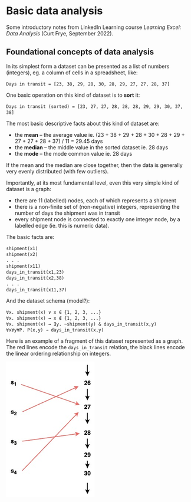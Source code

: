 # Basic data analysis

Some introductory notes from LinkedIn Learning course *Learning Excel: Data Analysis* (Curt Frye, September 2022).

## Foundational concepts of data analysis

In its simplest form a dataset can be presented as a list of numbers (integers), eg. a column of cells in a spreadsheet, like:

```
Days in transit = [23, 38, 29, 28, 30, 28, 29, 27, 27, 28, 37]
```

One basic operation on this kind of dataset is to **sort** it:

```
Days in transit (sorted) = [23, 27, 27, 28, 28, 28, 29, 29, 30, 37, 38]
```

The most basic descriptive facts about this kind of dataset are:
- the **mean** – the average value ie. (23 + 38 + 29 + 28 + 30 + 28 + 29 + 27 + 27 + 28 + 37) / 11 = 29.45 days
- the **median** – the middle value in the sorted dataset ie. 28 days
- the **mode** – the mode common value ie. 28 days

If the mean and the median are close together, then the data is generally very evenly distributed (with few outliers).

Importantly, at its most fundamental level, even this very simple kind of dataset is a graph:
- there are 11 (labelled) nodes, each of which represents a shipment
- there is a non-finite set of (non-negative) integers, representing the number of days the shipment was in transit
- every shipment node is connected to exactly one integer node, by a labelled edge (ie. this is numeric data).

The basic facts are:

```
shipment(x1)
shipment(x2)
. . .
shipment(x11)
days_in_transit(x1,23)
days_in_transit(x2,38)
. . .
days_in_transit(x11,37)
```

And the dataset schema (model?):

```
∀x. shipment(x) ∨ x ∈ {1, 2, 3, ...}
∀x. shipment(x) ↔ x ∉ {1, 2, 3, ...}
∀x. shipment(x) ↔ ∃y. ~shipment(y) & days_in_transit(x,y)
∀x∀y∀P. P(x,y) → days_in_transit(x,y)
```
Here is an example of a fragment of this dataset represented as a graph. The red lines encode the `days_in_transit` relation, the black lines encode the linear ordering relationship on integers.

![A simple model](simple-model.jpg)
